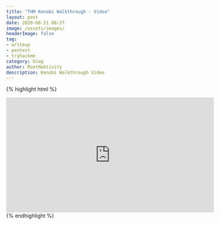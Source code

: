 ```yaml
---
title: "THM Kenobi Walkthrough - Video"
layout: post
date: 2020-08-21 06:27
image: /assets/images/
headerImage: false
tag:
- writeup
- pentest
- tryhackme
category: blog
author: RootHaktivity
description: Kenobi Walkthrough Video
---
```

{% highlight html %}
<iframe width="560" height="310" src="https://roothaktivity.github.io/vids/Kenobi/Kenobi_player.html" frameborder="0" allowfullscreen></iframe>
{% endhighlight %}
